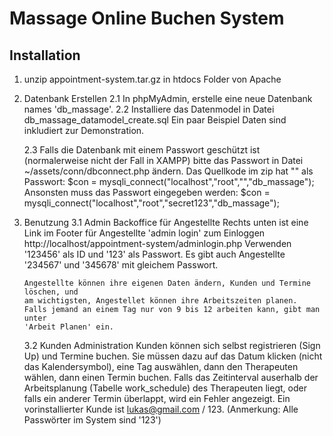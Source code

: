 # Massage Online Buchen System

## Installation

1.  unzip appointment-system.tar.gz in htdocs Folder von Apache

2.  Datenbank Erstellen
    2.1 In phpMyAdmin, erstelle eine neue Datenbank names 'db_massage'.
    2.2 Installiere das Datenmodel in Datei db_massage_datamodel_create.sql
    Ein paar Beispiel Daten sind inkludiert zur Demonstration.

    2.3 Falls die Datenbank mit einem Passwort geschützt ist (normalerweise nicht der Fall in XAMPP)
    bitte das Passwort in Datei ~/assets/conn/dbconnect.php ändern.
    Das Quellkode im zip hat "" als Passwort:
    $con = mysqli_connect("localhost","root","","db_massage");
       Ansonsten muss das Passwort eingegeben werden:
           $con = mysqli_connect("localhost","root","secret123","db_massage");

3.  Benutzung
    3.1 Admin Backoffice für Angestellte
    Rechts unten ist eine Link im Footer für Angestellte 'admin login' zum Einloggen
    http://localhost/appointment-system/adminlogin.php
    Verwenden '123456' als ID und '123' als Passwort.
    Es gibt auch Angestellte '234567' und '345678' mit gleichem Passwort.

        Angestellte können ihre eigenen Daten ändern, Kunden und Termine löschen, und
        am wichtigsten, Angestellet können ihre Arbeitszeiten planen.
        Falls jemand an einem Tag nur von 9 bis 12 arbeiten kann, gibt man unter
        'Arbeit Planen' ein.

    3.2 Kunden Administration
    Kunden können sich selbst registrieren (Sign Up) und Termine buchen.
    Sie müssen dazu auf das Datum klicken (nicht das Kalendersymbol), eine Tag auswählen,
    dann den Therapeuten wählen, dann einen Termin buchen.
    Falls das Zeitinterval auserhalb der Arbeitsplanung (Tabelle work_schedule) des
    Therapeuten liegt, oder falls ein anderer Termin überlappt, wird ein Fehler angezeigt.
    Ein vorinstallierter Kunde ist lukas@gmail.com / 123.
    (Anmerkung: Alle Passwörter im System sind '123')
